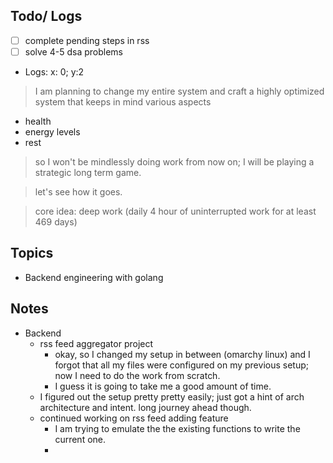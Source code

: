 ## Todo/ Logs
- [ ] complete pending steps in rss 
- [ ] solve 4-5 dsa problems

- Logs: x: 0; y:2
> I am planning to change my entire system and craft a highly optimized system that keeps in mind various aspects 
  - health
  - energy levels
  - rest  

> so I won't be mindlessly doing work from now on; I will be playing a strategic long term game. 

> let's see how it goes. 

> core idea: deep work (daily 4 hour of uninterrupted work for at least 469 days)
## Topics
- Backend engineering with golang 


## Notes
- Backend 
    - rss feed aggregator project
      - okay, so I changed my setup in between (omarchy linux) and I forgot that all my files were configured on my previous setup; now I need to do the work from scratch. 
      - I guess it is going to take me a good amount of time. 
     - I figured out the setup pretty pretty easily; just got a hint of arch architecture and intent. long journey ahead though. 
     - continued working on rss feed adding feature 
        - I am trying to emulate the the existing functions to write the  current one. 
        - 
